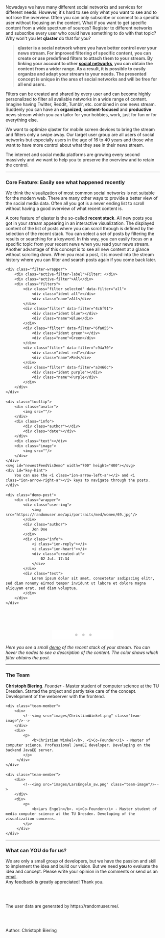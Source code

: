 
Nowadays we have many different social networks and services for different needs. However, it's hard to see only what you want to see and to not lose the overview. Often you can only subscribe or connect to a specific user without focusing on the content. What if you want to get specific content from a wide spectrum of sources? Register to different networks and subscribe every user who could have something to do with that topic? Why won't you let **qlaster** do that for you?

> **qlaster is a social network where you have better control over your news stream. For improved filtering of specific content, you can create or use predefined filters to attach them to your stream. By linking your account to other <a href="#" data-tooltip="The usage is limited to the provided APIs">social networks</a>, you can obtain the content from a wider range. As a result, it is possible to easily organize and adapt your stream to your needs. The presented concept is unique in the area of social networks and will be free for all end users.**

Filters can be created and shared by every user and can become highly personalized to filter all available networks in a wide range of content. Imagine having Twitter, Reddit, Tumblr, etc. combined in one news stream.
Suddenly you can have an **organized**, **content-focused** and **productive** news stream which you can tailor for your hobbies, work, just for fun or for everything else.

We want to optimize qlaster for mobile screen devices to bring the stream and filters only a swipe away.
Our target user group are all users of social networks but especially users in the age of 16 to 40 years and  those who want to have more control about what they see in their news stream.

The internet and social media platforms are growing every second massively and we want to help you to preserve the overview and to retain the control.

---

### Core Feature: Easily see what happened recently
<div id="startDemo"></div>

We think the visualization of most common social networks is not suitable for the modern web. There are many other ways to provide a better view of the social media data. Often all you got is a never ending list to scroll without having a good overview of what recent content is.

A core feature of qlaster is the so-called **recent stack**. All new posts you got in your stream appearing in an interactive visualization. The displayed content of the list of posts where you can scroll through is defined by the selection of the recent stack. You can select a set of posts by filtering the results or searching for a keyword. In this way, you can easily focus on a specific topic from your recent news when you read your news stream. Another advantage of this concept is to see all new content at a glance without scrolling down. When you read a post, it is moved into the stream history where you can filter and search posts again if you come back later.

<!--We will achieve a great and modern visualization for different social media data allowing the user to work with this information in a very fast and productive way. Also, we were planning a network visualization about the connections between users in a cluster-like representation. Otherwise, we want to create an overview of your chat connections.
In the following, you see a small demo which visualizes the recent stack on your stream.-->


<!-- aker, erste gleich aktiv -->

<div class="demo-wrapper">
    <!--<div class="action-sort">Sort</div>-->

    <div class="filter-wrapper">
        <div class="active-filter-label">Filter: </div>
        <div class="active-filter">All</div>
        <div class="filters">
            <div class="filter selected" data-filter="all">
                <div class="ident all"></div>
                <div class="name">All</div>
            </div>
            <div class="filter" data-filter="4c6f91">
                <div class="ident blue"></div>
                <div class="name">Blue</div>
            </div>
            <div class="filter" data-filter="6fa055">
                <div class="ident green"></div>
                <div class="name">Green</div>
            </div>
            <div class="filter" data-filter="c94a70">
                <div class="ident red"></div>
                <div class="name">Red</div>
            </div>
            <div class="filter" data-filter="a3466c">
                <div class="ident purple"></div>
                <div class="name">Purple</div>
            </div>
        </div>
    </div>

    <div class="tooltip">
        <div class="avatar">
            <img src=""/>
        </div>
        <div class="info">
            <div class="author"></div>
            <div class="date"></div>
        </div>
        <div class="text"></div>
        <div class="image">
            <img src=""/>
        </div>
    </div>
    <svg id="newestFeedVisDemo" width="700" height="400"></svg>
    <div id="key-hint">
        You can use the <i class="ion-arrow-left-a"></i> and <i class="ion-arrow-right-a"></i> keys to navigate through the posts.
    </div>

    <div class="demo-post">
        <div class="wrapper">
            <div class="user-img">
                <img src="https://randomuser.me/api/portraits/med/women/69.jpg"/>
            </div>
            <div class="author">
                Jon Doe
            </div>
            <div class="info">
                <i class="ion-reply"></i>
                <i class="ion-heart"></i>
                <div class="created-at">
                    02 Jul. 17:34
                </div>
            </div>
            <div class="text">
                Lorem ipsum dolor sit amet, consetetur sadipscing elitr, sed diam nonumy eirmod tempor invidunt ut labore et dolore magna aliquyam erat, sed diam voluptua.
            </div>
        </div>
    </div>
</div><br /><br /><br /><br />

<script src='js/jquery.min.js'>{newline}</script>
<script src='js/d3.min.js'>{newline}</script>
<script src='js/nodeGridDemo.js'>{newline}</script>
<script src='js/snippets/feedData.js'>{newline}</script>
<script src='js/snippets/newestFeedVisDemo2.js'>{newline}</script>

<div style="text-align:center;"><img src="images/dots.png"/></div>

_Here you see a small <a href="#" data-tooltip="The demo is still in development and changes are possible.">demo</a> of the recent stack of your stream. You can hover the nodes to see a description of the content. The color shows which filter obtains the post._

---

### The Team

<div class="team-members">
    <div class="team-member">
        <div>
            <!--<img src="images/ava01_white.png" class="team-image"/>-->
        </div>
        <div>
            <p>
                <b>Christoph Biering</b>. <i>Founder</i> - Master student of computer science at the TU Dresden. Started the project and partly take care of the concept. Development of the webserver with the frontend.
            </p>
         </div>
    </div>

    <div class="team-member">
        <div>
            <!--<img src="images/ChristianWinkel.png" class="team-image"/>-->
        </div>
        <div>
            <p>
                <b>Christian Winkel</b>. <i>Co-Founder</i> - Master of computer science. Professional JavaEE developer. Developing on the backend JavaEE server.
            </p>
         </div>
    </div>

    <div class="team-member">
        <div>
            <!--<img src="images/LarsEngeln_sw.png" class="team-image"/>-->
        </div>
        <div>
            <p>
                <b>Lars Engeln</b>. <i>Co-Founder</i> - Master student of media computer science at the TU Dresden. Developing of the visualization concerns.
            </p>
         </div>
    </div>
</div>

---

### What can YOU do for us?
We are only a small group of developers, but we have the passion and skill to implement the idea and build our vision.
But we need **you** to evaluate the idea and concept. Please write your opinion in the comments or send us an <a href="mailto:qlaster@protonmail.com">email</a>.<br />
Any feedback is greatly appreciated! Thank you.

<br /><br />

<div style="font-size: 14px;">The user data are generated by https://randomuser.me/.</div>

<br /><br />

<div class="post-author">Author: Christoph Biering</div>
